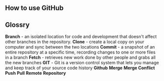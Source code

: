 ## How to use GitHub

## Glossry

**Branch** -  an isolated location for code and development that doesn't affect other branches in the repository.
**Clone** - create a local copy on your computer and sync between the two locations
**Commit** - a snapshot of an entire repository at a specific time, recording changes to one or more files in a branch
**Fetch** - retrieves new work done by other people and grabs all the new branches 
**GIT** - Git is a version control system that lets you manage and keep track of your source code history
**Github**
**Merge**
**Merge Conflict**
**Push**
**Pull**
**Remote**
**Repository**
